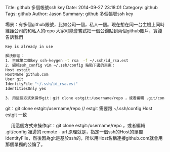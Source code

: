 Title: github 多個帳號ssh key
Date: 2014-09-27 23:18:01
Category: github
Tags: github
Author: Jason
Summary: github 多個帳號ssh key

場景：有多個github賬號，比如公司一個，私人一個。現在想在同一台主機上同時維護公司的和私人的repo
大家可能會嘗試把一個公鑰貼到兩個github賬戶，實踐告訴我們
```sh
Key is already in use
```

```sh
解決辦法：
1. 生成第二個key ssh-keygen -t rsa  -f ~/.ssh/id_rsa.est
2. 編輯ssh_config vim ~/.ssh/config 粘貼下邊的東東：
Host estgit
HostName github.com
User git
IdentityFile "~/.ssh/id_rsa.est"
IdentitiesOnly yes
　
3. 用這個方式來操作git：git clone estgit:/username/repo ，或者編輯 .git/config 裡邊的 remote - url
```

git：git clone estgit:/username/repo  // estgit 需要跟 ~/.ssh/config Host estgit 一致

　
用這個方式來操作git：git clone estgit:/username/repo ，或者編輯 .git/config 裡邊的 remote - url
原理就是，指定一個ssh的Host的單獨IdentityFile，然後因為git是基於ssh的，所以用Host名稱連接github.com就會用那個單獨的公鑰了。
